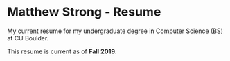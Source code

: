 # Matthew Strong - Resume
My current resume for my undergraduate degree in Computer Science (BS) at CU Boulder.

This resume is current as of <b>Fall 2019</b>.
